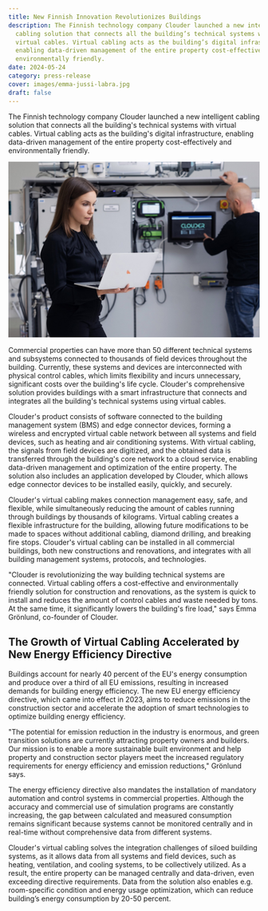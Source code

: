 ```yaml
---
title: New Finnish Innovation Revolutionizes Buildings
description: The Finnish technology company Clouder launched a new intelligent
  cabling solution that connects all the building’s technical systems with
  virtual cables. Virtual cabling acts as the building’s digital infrastructure,
  enabling data-driven management of the entire property cost-effectively and
  environmentally friendly.
date: 2024-05-24
category: press-release
cover: images/emma-jussi-labra.jpg
draft: false
---
```


The Finnish technology company Clouder launched a new intelligent cabling solution that connects all the building's technical systems with virtual cables. Virtual cabling acts as the building's digital infrastructure, enabling data-driven management of the entire property cost-effectively and environmentally friendly.

![People in laboratory](images/emma-jussi-labra.jpg)

Commercial properties can have more than 50 different technical systems and subsystems connected to thousands of field devices throughout the building. Currently, these systems and devices are interconnected with physical control cables, which limits flexibility and incurs unnecessary, significant costs over the building's life cycle. Clouder's comprehensive solution provides buildings with a smart infrastructure that connects and integrates all the building's technical systems using virtual cables.

Clouder's product consists of software connected to the building management system (BMS) and edge connector devices, forming a wireless and encrypted virtual cable network between all systems and field devices, such as heating and air conditioning systems. With virtual cabling, the signals from field devices are digitized, and the obtained data is transferred through the building's core network to a cloud service, enabling data-driven management and optimization of the entire property. The solution also includes an application developed by Clouder, which allows edge connector devices to be installed easily, quickly, and securely.

Clouder's virtual cabling makes connection management easy, safe, and flexible, while simultaneously reducing the amount of cables running through buildings by thousands of kilograms. Virtual cabling creates a flexible infrastructure for the building, allowing future modifications to be made to spaces without additional cabling, diamond drilling, and breaking fire stops. Clouder's virtual cabling can be installed in all commercial buildings, both new constructions and renovations, and integrates with all building management systems, protocols, and technologies.

"Clouder is revolutionizing the way building technical systems are connected. Virtual cabling offers a cost-effective and environmentally friendly solution for construction and renovations, as the system is quick to install and reduces the amount of control cables and waste needed by tons. At the same time, it significantly lowers the building's fire load," says Emma Grönlund, co-founder of Clouder.

## The Growth of Virtual Cabling Accelerated by New Energy Efficiency Directive

Buildings account for nearly 40 percent of the EU's energy consumption and produce over a third of all EU emissions, resulting in increased demands for building energy efficiency. The new EU energy efficiency directive, which came into effect in 2023, aims to reduce emissions in the construction sector and accelerate the adoption of smart technologies to optimize building energy efficiency.

"The potential for emission reduction in the industry is enormous, and green transition solutions are currently attracting property owners and builders. Our mission is to enable a more sustainable built environment and help property and construction sector players meet the increased regulatory requirements for energy efficiency and emission reductions," Grönlund says.

The energy efficiency directive also mandates the installation of mandatory automation and control systems in commercial properties. Although the accuracy and commercial use of simulation programs are constantly increasing, the gap between calculated and measured consumption remains significant because systems cannot be monitored centrally and in real-time without comprehensive data from different systems.

Clouder's virtual cabling solves the integration challenges of siloed building systems, as it allows data from all systems and field devices, such as heating, ventilation, and cooling systems, to be collectively utilized. As a result, the entire property can be managed centrally and data-driven, even exceeding directive requirements. Data from the solution also enables e.g. room-specific condition and energy usage optimization, which can reduce building’s energy consumption by 20-50 percent.

